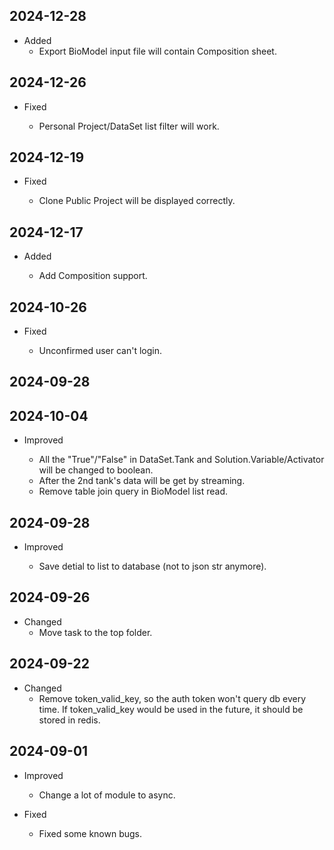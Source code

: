 <!-- # TODO
- plot inflow target and component
- table data request become section
- infinitie loading table data
- Finished the Uncertainty/Estimation plotting
- Private version can be shared
- Add task to simpo
- 延时获取 detail
-  -->

## 2024-12-28

- Added
  - Export BioModel input file will contain Composition sheet.

## 2024-12-26

- Fixed

  - Personal Project/DataSet list filter will work.

## 2024-12-19

- Fixed

  - Clone Public Project will be displayed correctly.

## 2024-12-17

- Added

  - Add Composition support.

## 2024-10-26

- Fixed

  - Unconfirmed user can't login.

## 2024-09-28

## 2024-10-04

- Improved

  - All the "True"/"False" in DataSet.Tank and Solution.Variable/Activator will be changed to boolean.
  - After the 2nd tank's data will be get by streaming.
  - Remove table join query in BioModel list read.

## 2024-09-28

- Improved

  - Save detial to list to database (not to json str anymore).

## 2024-09-26

- Changed
  - Move task to the top folder.

## 2024-09-22

- Changed
  - Remove token_valid_key, so the auth token won't query db every time. If token_valid_key would be used in the future, it should be stored in redis.

## 2024-09-01

- Improved

  - Change a lot of module to async.

- Fixed
  - Fixed some known bugs.
